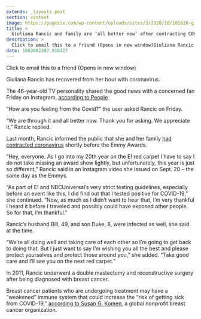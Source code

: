 ```yaml
--- 
extends: _layouts.post 
section: content 
image: https://pagesix.com/wp-content/uploads/sites/3/2020/10/101820-giuliana-rancic-main.jpg?quality=90&strip=all&w=1200 
title: > 
  Giuliana Rancic and family are ‘all better now’ after contracting COVID-19 
description: > 
  Click to email this to a friend (Opens in new window)Giuliana Rancic has recovered from her bout with coronavirus.Last month, Rancic informed the public that she and her family had contracted coronavirus shortly before the Emmy Awards.“We’re all doing well and taking care of each other so I’m going to get back to doing that.But I just want to say I’m wishing you all the best and please protect yourselves and protect those around you,” she added.“Take good care and I’ll see you on the next red carpet.”In 2011, Rancic underwent a double mastectomy and reconstructive surgery after being diagnosed with breast cancer. 
date: 1603082307.916427 
--- 
```

<div><p>Click to email this to a friend (Opens in new window)</p><p>Giuliana Rancic has recovered from her bout with coronavirus.</p>
<p>The 46-year-old TV personality shared the good news with a concerned fan Friday on Instagram, <a href="https://people.com/health/giuliana-rancic-gives-coronavirus-recovery-update/" target="_blank" rel="noopener noreferrer">according to People</a>.</p>
<p>&#8220;How are you feeling from the Covid?&#8221; the user asked Rancic on Friday.</p>
<p>&#8220;We are through it and all better now. Thank you for asking. We appreciate it,&#8221; Rancic replied.</p>
<p>Last month, Rancic informed the public that she and her family <a href="https://pagesix.com/2020/09/20/guilana-rancic-reveals-she-tested-positive-for-covid-19-in-emmys-video/">had contracted coronavirus</a> shortly before the Emmy Awards.</p>
<p>&#8220;Hey, everyone. As I go into my 20th year on the E! red carpet I have to say I do not take missing an award show lightly, but unfortunately, this year is just so different,&#8221; Rancic said in an Instagram video she issued on Sept. 20 &#8211; the same day as the Emmys.</p>
<p>&#8220;As part of E! and NBCUniversal&#8217;s very strict testing guidelines, especially before an event like this, I did find out that I tested positive for COVID-19,&#8221; she continued. &#8220;Now, as much as I didn&#8217;t want to hear that, I&#8217;m very thankful I heard it before I traveled and possibly could have exposed other people. So for that, I&#8217;m thankful.&#8221;</p>
<p>Rancic&#8217;s husband Bill, 49, and son Duke, 8, were infected as well, she said at the time.</p>
<p>&#8220;We&#8217;re all doing well and taking care of each other so I&#8217;m going to get back to doing that. But I just want to say I&#8217;m wishing you all the best and please protect yourselves and protect those around you,&#8221; she added. &#8220;Take good care and I&#8217;ll see you on the next red carpet.&#8221;</p>
<p>In 2011, Rancic underwent a double mastectomy and reconstructive surgery after being diagnosed with breast cancer.</p>
<p>Breast cancer patients who are undergoing treatment may have a &#8220;weakened&#8221; immune system that could increase the &#8220;risk of getting sick from COVID-19,&#8221; <a href="https://ww5.komen.org/BreastCancer/coronavirus-information/" target="_blank" rel="noopener noreferrer">according to Susan G. Komen</a>, a global nonprofit breast cancer organization.</p>
			</div>